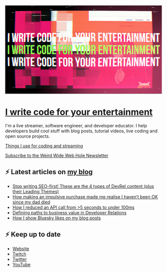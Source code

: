 ![!write code for your entertainment](trailer_thumb.png)

# [I write code for your entertainment](https://www.twitch.tv/videos/1971055901)

I'm a live streamer, software engineer, and developer educator. I help developers build cool stuff with blog posts,
tutorial videos, live coding and open source projects.

[Things I use for coding and streaming](https://whitep4nth3r.com/uses/)

[Subscribe to the Weird Wide Web Hole Newsletter](https://buttondown.email/weirdwidewebhole)

## ⚡️ Latest articles on [my blog](https://whitep4nth3r.com)

<!-- BLOG-POST-LIST:START -->
- [Stop writing SEO-first! These are the 4 types of DevRel content &lpar;plus their Leading Themes&rpar;](https://whitep4nth3r.com/blog/stop-writing-seo-first-the-4-types-of-devrel-content-plus-leading-themes/)
- [How making an impulsive purchase made me realise I haven’t been OK since my dad died](https://whitep4nth3r.com/blog/how-making-an-impulsive-purchase-made-me-realise-i-havent-been-ok-since-my-dad-died/)
- [How I reduced an API call from &gt;5 seconds to under 100ms](https://blog.sentry.io/how-i-reduced-an-api-call-from-greater-than-5-seconds-to-under-100ms/)
- [Defining paths to business value in Developer Relations](https://whitep4nth3r.com/blog/defining-paths-to-business-value-in-developer-relations/)
- [How I show Bluesky likes on my blog posts](https://whitep4nth3r.com/blog/show-bluesky-likes-on-blog-posts/)
<!-- BLOG-POST-LIST:END -->

## ⚡️ Keep up to date

- [Website](https://whitep4nth3r.com/)
- [Twitch](https://twitch.tv/whitep4nth3r)
- [Twitter](https://twitter.com/whitep4nth3r)
- [YouTube](https://www.youtube.com/c/whitep4nth3r/videos)
